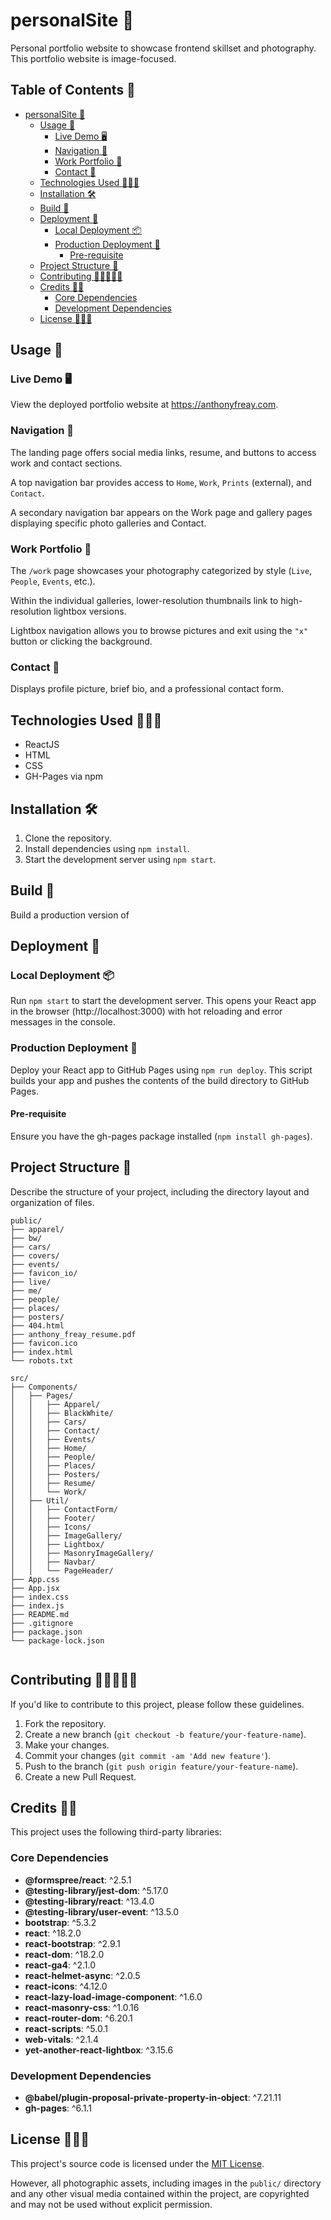 # personalSite 📸

Personal portfolio website to showcase frontend skillset and photography. This portfolio website is image-focused.

## Table of Contents 📖 <!-- omit in toc -->
- [personalSite 📸](#personalsite-)
  - [Usage 🫡](#usage-)
    - [Live Demo 🖥️](#live-demo-️)
    - [Navigation 📍](#navigation-)
    - [Work Portfolio 💼](#work-portfolio-)
    - [Contact 📧](#contact-)
  - [Technologies Used 🧑🏽‍💻](#technologies-used-)
  - [Installation 🛠️](#installation-️)
  - [Build 🧱](#build-)
  - [Deployment 🚚](#deployment-)
    - [Local Deployment 📦](#local-deployment-)
    - [Production Deployment 🚀](#production-deployment-)
      - [Pre-requisite](#pre-requisite)
  - [Project Structure 🩻](#project-structure-)
  - [Contributing 👨🏽‍🤝‍👨🏾](#contributing-)
  - [Credits 👏🏼](#credits-)
    - [Core Dependencies](#core-dependencies)
    - [Development Dependencies](#development-dependencies)
  - [License 👩🏽‍⚖️](#license-️)


## Usage 🫡

### Live Demo 🖥️
View the deployed portfolio website at https://anthonyfreay.com.

### Navigation 📍

The landing page offers social media links, resume, and buttons to access work and contact sections.
    
A top navigation bar provides access to `Home`, `Work`, `Prints` (external), and `Contact`.
    
A secondary navigation bar appears on the Work page and gallery pages displaying specific photo galleries and Contact.

### Work Portfolio 💼

The `/work` page showcases your photography categorized by style (`Live`, `People`, `Events`, etc.).
    
Within the individual galleries, lower-resolution thumbnails link to high-resolution lightbox versions.
    
Lightbox navigation allows you to browse pictures and exit using the `"x"` button or clicking the background.

### Contact 📧

Displays profile picture, brief bio, and a professional contact form.

## Technologies Used 🧑🏽‍💻

- ReactJS
- HTML
- CSS
- GH-Pages via npm

## Installation 🛠️

1. Clone the repository.
2. Install dependencies using `npm install`.
3. Start the development server using `npm start`.

## Build 🧱

Build a production version of 

## Deployment 🚚

### Local Deployment 📦

Run `npm start` to start the development server. This opens your React app in the browser (http://localhost:3000) with hot reloading and error messages in the console.

### Production Deployment 🚀

Deploy your React app to GitHub Pages using `npm run deploy`. This script builds your app and pushes the contents of the build directory to GitHub Pages.

#### Pre-requisite

Ensure you have the gh-pages package installed (`npm install gh-pages`).

## Project Structure 🩻

Describe the structure of your project, including the directory layout and organization of files.

````
public/
├── apparel/
├── bw/
├── cars/
├── covers/
├── events/
├── favicon_io/
├── live/
├── me/
├── people/
├── places/
├── posters/
├── 404.html
├── anthony_freay_resume.pdf
├── favicon.ico
├── index.html
└── robots.txt

src/
├── Components/
│   ├── Pages/
│   │   ├── Apparel/
│   │   ├── BlackWhite/
│   │   ├── Cars/
│   │   ├── Contact/
│   │   ├── Events/
│   │   ├── Home/
│   │   ├── People/
│   │   ├── Places/
│   │   ├── Posters/
│   │   ├── Resume/
│   │   └── Work/
│   ├── Util/
│   │   ├── ContactForm/
│   │   ├── Footer/
│   │   ├── Icons/
│   │   ├── ImageGallery/
│   │   ├── Lightbox/
│   │   ├── MasonryImageGallery/
│   │   ├── Navbar/
│   │   └── PageHeader/
├── App.css
├── App.jsx
├── index.css
├── index.js
├── README.md
├── .gitignore
├── package.json
└── package-lock.json


````

## Contributing 👨🏽‍🤝‍👨🏾

If you'd like to contribute to this project, please follow these guidelines.

1. Fork the repository.
2. Create a new branch (`git checkout -b feature/your-feature-name`).
3. Make your changes.
4. Commit your changes (`git commit -am 'Add new feature'`).
5. Push to the branch (`git push origin feature/your-feature-name`).
6. Create a new Pull Request.

## Credits 👏🏼

This project uses the following third-party libraries:

### Core Dependencies

- **@formspree/react**: ^2.5.1
- **@testing-library/jest-dom**: ^5.17.0
- **@testing-library/react**: ^13.4.0
- **@testing-library/user-event**: ^13.5.0
- **bootstrap**: ^5.3.2
- **react**: ^18.2.0
- **react-bootstrap**: ^2.9.1
- **react-dom**: ^18.2.0
- **react-ga4**: ^2.1.0
- **react-helmet-async**: ^2.0.5
- **react-icons**: ^4.12.0
- **react-lazy-load-image-component**: ^1.6.0
- **react-masonry-css**: ^1.0.16
- **react-router-dom**: ^6.20.1
- **react-scripts**: ^5.0.1
- **web-vitals**: ^2.1.4
- **yet-another-react-lightbox**: ^3.15.6

### Development Dependencies

- **@babel/plugin-proposal-private-property-in-object**: ^7.21.11
- **gh-pages**: ^6.1.1


## License 👩🏽‍⚖️

This project's source code is licensed under the [MIT License](LICENSE). 

However, all photographic assets, including images in the `public/` directory and any other visual media contained within the project, are copyrighted and may not be used without explicit permission.